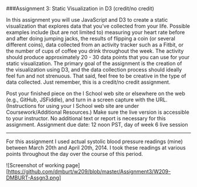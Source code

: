 ###Assignment 3: Static Visualization in D3 (credit/no credit)
 
In this assignment you will use JavaScript and D3 to create a static visualization that explores data that you’ve collected from your life.  Possible examples include (but are not limited to) measuring your heart rate before and after doing jumping jacks, the results of flipping a coin (or several different coins), data collected from an activity tracker such as a Fitbit, or the number of cups of coffee you drink throughout the week. The activity should produce approximately 20 - 30 data points that you can use for your static visualization. The primary goal of the assignment is the creation of the visualization using D3, and the data collection process should ideally feel fun and not strenuous. That said, feel free to be creative in the type of data collected. Just remember, this is a credit/no credit assignment.
 
Post your finished piece on the I School web site or elsewhere on the web (e.g., GitHub, JSFiddle), and turn in a screen capture with the URL. (Instructions for using your I School web site are under Coursework/Additional Resources.)  Make sure the live version is accessible to your instructor. No additional text or report is necessary for this assignment.
Assignment due date: 12 noon PST, day of week 6 live session

---

For this assignment I used actual systolic blood pressure readings (mine) between March 20th and April 20th, 2014.  I took these readings at various points throughout the day over the course of this period.


![Screenshot of working page][https://github.com/dmburt/w209/blob/master/Assignment3/W209-DMBURT-Assgn3.png]



 
